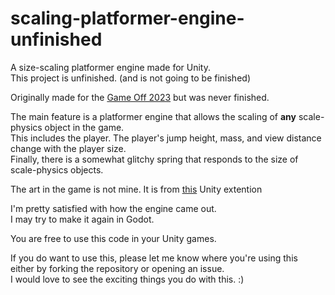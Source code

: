 # scaling-platformer-engine-unfinished
A size-scaling platformer engine made for Unity.  
This project is unfinished.  (and is not going to be finished)

Originally made for the [Game Off 2023](https://itch.io/jam/game-off-2023) but was never finished.  

The main feature is a platformer engine that allows the scaling of **any** scale-physics object in the game.  
This includes the player.
The player's jump height, mass, and view distance change with the player size.  
Finally, there is a somewhat glitchy spring that responds to the size of scale-physics objects.

The art in the game is not mine. It is from [this](https://assetstore.unity.com/packages/2d/characters/pixel-adventure-1-155360) Unity extention

I'm pretty satisfied with how the engine came out.  
I may try to make it again in Godot.  

You are free to use this code in your Unity games.  

If you do want to use this, please let me know where you're using this  
either by forking the repository or opening an issue.  
I would love to see the exciting things you do with this. :)
